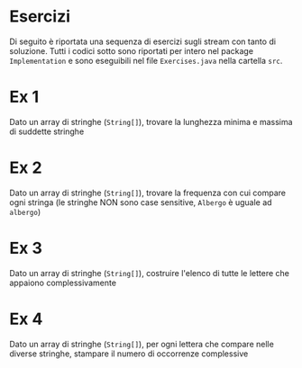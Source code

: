 # Esercizi

Di seguito è riportata una sequenza di esercizi sugli stream con tanto di soluzione. Tutti i codici sotto sono riportati per intero nel package `Implementation` e sono eseguibili nel file `Exercises.java` nella cartella `src`.

# Ex 1

Dato un array di stringhe (`String[]`), trovare la lunghezza minima e massima di suddette stringhe


# Ex 2

Dato un array di stringhe (`String[]`), trovare la frequenza con cui compare ogni stringa (le stringhe NON sono case sensitive, `Albergo` è uguale ad `albergo`)


# Ex 3

Dato un array di stringhe (`String[]`), costruire l'elenco di tutte le lettere che appaiono complessivamente


# Ex 4

Dato un array di stringhe (`String[]`), per ogni lettera che compare nelle diverse stringhe, stampare il numero di occorrenze complessive